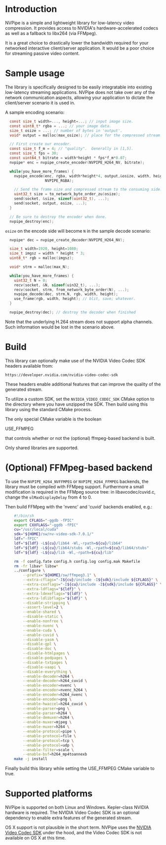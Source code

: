 Introduction
============

NVPipe is a simple and lightweight library for low-latency video compression.  It
provides access to NVIDIA's hardware-accelerated codecs as well as a fallback
to libx264 (via FFMpeg).

It is a great choice to drastically lower the bandwidth required for your
networked interactive client/server application.  It would be a poor choice for
streaming passive video content.

Sample usage
============

The library is specifically designed to be easily integratable into existing
low-latency streaming applications.  NVPipe does not take over any of the
network communication aspects, allowing your application to dictate the
client/server scenario it is used in.

A sample encoding scenario:

```c
  const size_t width=..., height=...; // input image size.
  const uint8_t* rgba = ...; // your image data.
  size_t osize = ...; // number of bytes in 'output'.
  void* output = malloc(max_osize); // place for the compressed stream.

  // First create our encoder.
  const size_t f_m = 4; // "quality".  Generally in [1,5].
  const size_t fps = 30;
  const uint64_t bitrate = width*height * fps*f_m*0.07;
  nvpipe* enc = nvpipe_create_encoder(NVPIPE_H264_NV, bitrate);

  while(you_have_more_frames) {
    nvpipe_encode(enc, rgba, width*height*4, output,&osize, width, height,
                  NVPIPE_RGBA);

    // Send the frame size and compressed stream to the consuming side.
    uint32_t size = to_network_byte_order_zu(osize);
    send(socket, &size, sizeof(uint32_t), ...);
    send(socket, output, osize, ...);
  }

  // Be sure to destroy the encoder when done.
  nvpipe_destroy(enc);
```

`osize` on the encode side will become `N` in the sample decode scenario:

```c
  nvpipe* dec = nvpipe_create_decoder(NVPIPE_H264_NV);

  size_t width=1920, height=1080;
  size_t imgsz = width * height * 3;
  uint8_t* rgb = malloc(imgsz);

  void* strm = malloc(max_N);

  while(you_have_more_frames) {
    uint32_t N = 0;
    recv(socket, &N, sizeof(uin32_t), ...);
    recv(socket, strm, from_network_byte_order(N), ...);
    nvpipe_decode(dec, strm,N, rgb, width, height);
    use_frame(rgb, width, height); // blit, save; whatever.
  }

  nvpipe_destroy(dec); // destroy the decoder when finished
```

Note that the underlying H.264 stream does not support alpha channels.  Such
information would be lost in the scenario above.

Build
=====

This library can optionally make use of the NVIDIA Video Codec SDK headers
available from:

	https://developer.nvidia.com/nvidia-video-codec-sdk

These headers enable additional features that can improve the quality of the
generated stream.

To utilize a custom SDK, set the `NVIDIA_VIDEO_CODEC_SDK` CMake option
to the directory where you have unzipped the SDK.  Then build using
this library using the standard CMake process.

The only special CMake variable is the boolean

  USE_FFMPEG

that controls whether or not the (optional) ffmpeg-based backend is built.

Only shared libraries are supported.

(Optional) FFMpeg-based backend
===============================

To use the `NVPIPE_H264_NVFFMPEG` or `NVPIPE_H264_FFMPEG` backends, the library
must be compiled with FFMpeg support.  Furthermore a small modification is
required in the FFMpeg source tree: in libavcodec/cuvid.c, change the
`ulMaxDisplayDelay` from 4 to 0.

Then build FFMpeg with the 'nvenc' and 'cuvid' backends enabled, e.g.:

```sh
	#!/bin/sh
	export CFLAGS="-ggdb -fPIC"
	export CXXFLAGS="-ggdb -fPIC"
	cu="/usr/local/cuda"
	sdk="${HOME}/sw/nv-video-sdk-7.0.1/"
	ldf="-fPIC"
	ldf="${ldf} -L${cu}/lib64 -Wl,-rpath=${cu}/lib64"
	ldf="${ldf} -L${cu}/lib64/stubs -Wl,-rpath=${cu}/lib64/stubs"
	ldf="${ldf} -L${cu}/lib -Wl,-rpath=${cu}/lib"

	rm -f config.fate config.h config.log config.mak Makefile
	rm -fr libav* libsw*
	../configure \
		--prefix="${HOME}/sw/ffmpeg3.1" \
		--extra-cflags="-I${cu}/include -I${sdk}/include ${CFLAGS}" \
		--extra-cxxflags="-I${cu}/include -I${sdk}/include ${CFLAGS}" \
		--extra-ldflags="${ldf}" \
		--extra-ldexeflags="${ldf}" \
		--extra-ldlibflags="${ldf}" \
		--disable-stripping \
		--assert-level=2 \
		--enable-shared \
		--disable-static \
		--enable-nonfree \
		--enable-nvenc \
		--enable-cuda \
		--enable-cuvid \
		--disable-yasm \
		--disable-gpl \
		--disable-doc \
		--disable-htmlpages \
		--disable-podpages \
		--disable-txtpages \
		--disable-vaapi \
		--disable-everything \
		--enable-decoder=h264 \
		--enable-decoder=h264_cuvid \
		--enable-encoder=nvenc \
		--enable-encoder=nvenc_h264 \
		--enable-encoder=h264_nvenc \
		--enable-encoder=png \
		--enable-hwaccel=h264_cuvid \
		--enable-parser=png \
		--enable-parser=h264 \
		--enable-demuxer=h264 \
		--enable-muxer=mjpeg \
		--enable-muxer=h264 \
		--enable-protocol=pipe \
		--enable-protocol=file \
		--enable-protocol=tcp \
		--enable-protocol=udp \
		--enable-filter=scale \
		--enable-bsf=h264_mp4toannexb
	make -j install
```

Finally build this library while setting the USE_FFMPEG CMake variable to true.

Supported platforms
===================

NVPipe is supported on both Linux and Windows.  Kepler-class NVIDIA
hardware is required.  The NVIDIA Video Codec SDK is an optional dependency to
enable extra features of the generated stream.

OS X support is not plausible in the short term.  NVPipe uses the
[NVIDIA Video Codec SDK](https://developer.nvidia.com/nvidia-video-codec-sdk)
under the hood, and the Video Codec SDK is not available on OS X at this time.
